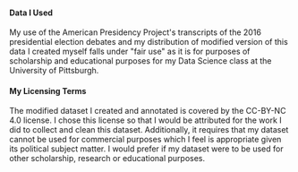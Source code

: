#### Data I Used

My use of the American Presidency Project's transcripts of the 2016 presidential election debates and my distribution of modified version of this data I created myself falls under "fair use" as it is for purposes of scholarship and educational purposes for my Data Science class at the University of Pittsburgh.

#### My Licensing Terms

The modified dataset I created and annotated is covered by the CC-BY-NC 4.0 license. I chose this license so that I would be attributed for the work I did to collect and clean this dataset. Additionally, it requires that my dataset cannot be used for commercial purposes which I feel is appropriate given its political subject matter. I would prefer if my dataset were to be used for other scholarship, research or educational purposes.
